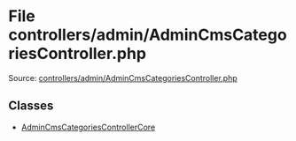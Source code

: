File controllers/admin/AdminCmsCategoriesController.php
=========

Source: [controllers/admin/AdminCmsCategoriesController.php](https://github.com/PrestaShop/PrestaShop/blob/1.6.0.14/controllers/admin/AdminCmsCategoriesController.php)


Classes
-------

* [AdminCmsCategoriesControllerCore](class.AdminCmsCategoriesControllerCore.md)

